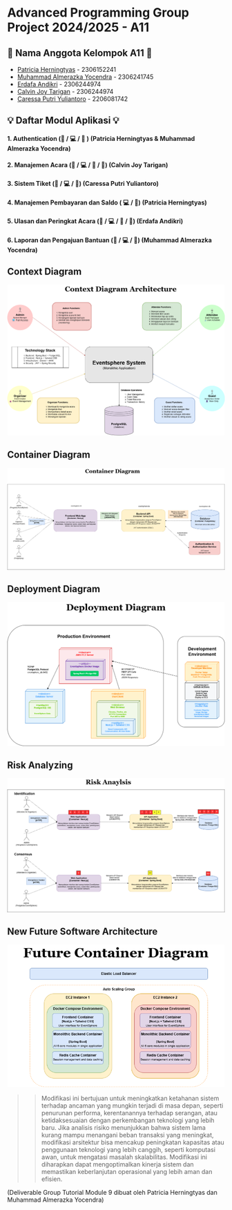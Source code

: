 # Advanced Programming Group Project 2024/2025 - A11

## 👥 Nama Anggota Kelompok A11 👥
* [Patricia Herningtyas](https://github.com/patriciatyas) - 2306152241
* [Muhammad Almerazka Yocendra](https://github.com/almerazka) - 2306241745
* [Erdafa Andikri](https://github.com/dafandikri) - 2306244974
* [Calvin Joy Tarigan](https://github.com/cjoyy) - 2306244974
* [Caressa Putri Yuliantoro](https://github.com/caressapy) - 2206081742

## 💡 Daftar Modul Aplikasi 💡
#### 1. Authentication (🙋 / 💻 / 🕺 ) (Patricia Herningtyas & Muhammad Almerazka Yocendra)
#### 2. Manajemen Acara (🙋 / 💻 / 🕺 / 👤) (Calvin Joy Tarigan)
#### 3. Sistem Tiket (🙋 / 💻 / 🕺) (Caressa Putri Yuliantoro)
#### 4. Manajemen Pembayaran dan Saldo ( 💻 / 🕺) (Patricia Herningtyas)
#### 5. Ulasan dan Peringkat Acara (🙋 / 💻 / 🕺 / 👤) (Erdafa Andikri)
#### 6. Laporan dan Pengajuan Bantuan (🙋 / 💻 / 🕺) (Muhammad Almerazka Yocendra)

## Context Diagram
![alt text](Context.drawio.png)    

## Container Diagram
![alt text](Container.drawio.png)

## Deployment Diagram
![alt text](Deployment.drawio.png)

## Risk Analyzing
![alt text](RiskAnalysis-Rev.drawio.png)

## New Future Software Architecture
![alt text](FutureContainer.drawio.png)

>> Modifikasi ini bertujuan untuk meningkatkan ketahanan sistem terhadap ancaman yang mungkin terjadi di masa depan, seperti penurunan performa, kerentanannya terhadap serangan, atau ketidaksesuaian dengan perkembangan teknologi yang lebih baru. Jika analisis risiko menunjukkan bahwa sistem lama kurang mampu menangani beban transaksi yang meningkat, modifikasi arsitektur bisa mencakup peningkatan kapasitas atau penggunaan teknologi yang lebih canggih, seperti komputasi awan, untuk mengatasi masalah skalabilitas. Modifikasi ini diharapkan dapat mengoptimalkan kinerja sistem dan memastikan keberlanjutan operasional yang lebih aman dan efisien.

(Deliverable Group Tutorial Module 9 dibuat oleh Patricia Herningtyas dan Muhammad Almerazka Yocendra)